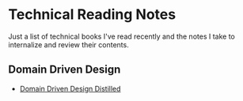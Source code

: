 # Technical Reading Notes

Just a list of technical books I've read recently and the notes I take to internalize and review their contents.

## Domain Driven Design

* [Domain Driven Design Distilled](domain-driven-design-distilled.md)
